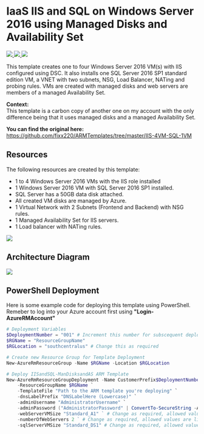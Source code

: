 # IaaS IIS and SQL on Windows Server 2016 using Managed Disks and Availability Set

<a href="https://portal.azure.com/#create/Microsoft.Template/uri/https%3A%2F%2Fraw.githubusercontent.com%2Ffixx220%2FARMTemplates%2Fmaster%2FIISandSQL-ManDisksandAS%2Fazuredeploy.json" target="_blank">
    <img src="http://azuredeploy.net/deploybutton.png" />
</a>
<a href="https://portal.azure.us/#create/Microsoft.Template/uri/https%3A%2F%2Fraw.githubusercontent.com%2Ffixx220%2FARMTemplates%2Fmaster%2FIISandSQL-ManDisksandAS%2Fazuredeploy.json" target="_blank">
    <img src="http://azuredeploy.net/AzureGov.png" />
</a>
<a href="http://armviz.io/#/?load=https%3A%2F%2Fraw.githubusercontent.com%2Ffixx220%2FARMTemplates%2Fmaster%2FIISandSQL-ManDisksandAS%2Fazuredeploy.json" target="_blank">
    <img src="http://armviz.io/visualizebutton.png"/>
</a>

This template creates one to four Windows Server 2016 VM(s) with IIS configured using DSC. It also installs one SQL Server 2016 SP1 standard edition VM, a VNET with two subnets, NSG, Load Balancer, NATing and probing rules.  VMs are created with managed disks and web servers are members of a managed Availability Set.

<b>Context:</b><br>
This template is a carbon copy of another one on my account with the only difference being that it uses managed disks and a managed Availability Set. 

<b>You can find the original here:</b>
<a href="https://github.com/fixx220/ARMTemplates/tree/master/IIS-4VM-SQL-1VM">
https://github.com/fixx220/ARMTemplates/tree/master/IIS-4VM-SQL-1VM
</a><br>

## Resources
The following resources are created by this template:
- 1 to 4 Windows Server 2016 VMs with the IIS role installed
- 1 Windows Server 2016 VM with SQL Server 2016 SP1 installed.
- SQL Server has a 50GB data disk attached.
- All created VM disks are managed by Azure.
- 1 Virtual Network with 2 Subnets (Frontend and Backend) with NSG rules.
- 1 Managed Availability Set for IIS servers.
- 1 Load balancer with NATing rules.


<img src="https://raw.githubusercontent.com/fixx220/ARMTemplates/master/IISandSQL-ManDisksandAS/images/resources.png" />


## Architecture Diagram
<img src="https://raw.githubusercontent.com/fixx220/ARMTemplates/master/IISandSQL-ManDisksandAS/images/architecture.png" />

## PowerShell Deployment

Here is some example code for deploying this template using PowerShell.  Remeber to log into your Azure account first using <b>"Login-AzureRMAccount"</b>
<br>

```PowerShell
# Deployment Variables
$DeploymentNumber = "001" # Increment this number for subscequent deployments
$RGName = "ResourceGroupName"
$RGLocation = "southcentralus" # Change this as required

# Create new Resource Group for Template Deployment
New-AzureRmResourceGroup -Name $RGName -Location $RGLocation

# Deploy IISandSQL-ManDisksandAS ARM Template
New-AzureRmResourceGroupDeployment -Name CustomerPrefix$DeploymentNumber `
    -ResourceGroupName $RGName `
    -TemplateFile "Path to the ARM template you're deploying" `
    -dnsLabelPrefix "DNSLabelHere (Lowercase)" `
    -adminUsername "AdministratorUsername" `
    -adminPassword ("AdministratorPassword" | ConvertTo-SecureString -AsPlainText -Force) `
    -webServerVMSize "Standard_A1" ` # Change as required, allowed values are listed in the template under parameter of the same name
    -numberOfWebServers 2 ` # Change as required, allowed values are listed in the template under parameter of the same name
    -sqlServerVMSize "Standard_DS1" # Change as required, allowed values are listed in the template under parameter of the same name